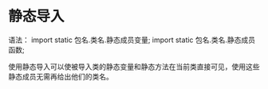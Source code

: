 # 静态导入

语法： import static 包名.类名.静态成员变量; import static 包名.类名.静态成员函数;

使用静态导入可以使被导入类的静态变量和静态方法在当前类直接可见，使用这些静态成员无需再给出他们的类名。

